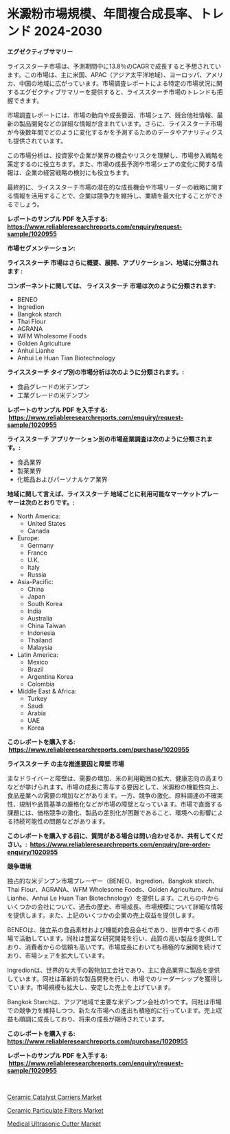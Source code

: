 <p><h1>米澱粉市場規模、年間複合成長率、トレンド 2024-2030</h1></p><p><strong>エグゼクティブサマリー</strong></p>
<p><p>ライススターチ市場は、予測期間中に13.8％のCAGRで成長すると予想されています。この市場は、主に米国、APAC（アジア太平洋地域）、ヨーロッパ、アメリカ、中国の地域に広がっています。市場調査レポートによる特定の市場状況に関するエグゼクティブサマリーを提供すると、ライススターチ市場のトレンドも把握できます。</p><p>市場調査レポートには、市場の動向や成長要因、市場シェア、競合他社情報、最新の製品開発などの詳細な情報が含まれています。さらに、ライススターチ市場が今後数年間でどのように変化するかを予測するためのデータやアナリティクスも提供されています。</p><p>この市場分析は、投資家や企業が業界の機会やリスクを理解し、市場参入戦略を策定するのに役立ちます。また、市場の成長予測や市場シェアの変化に関する情報は、企業の経営戦略の検討にも役立ちます。</p><p>最終的に、ライススターチ市場の潜在的な成長機会や市場リーダーの戦略に関する情報を活用することで、企業は競争力を維持し、業績を最大化することができるでしょう。</p></p>
<p><strong>レポートのサンプル PDF を入手する: <a href="https://www.reliableresearchreports.com/enquiry/request-sample/1020955">https://www.reliableresearchreports.com/enquiry/request-sample/1020955</a></strong></p>
<p><strong>市場セグメンテーション:</strong></p>
<p><strong> ライススターチ 市場はさらに概要、展開、アプリケーション、地域に分類されます :</strong></p>
<p><strong>コンポーネントに関しては、 ライススターチ 市場は次のように分類されます: &nbsp;</strong></p>
<p><ul><li>BENEO</li><li>Ingredion</li><li>Bangkok starch</li><li>Thai Flour</li><li>AGRANA</li><li>WFM Wholesome Foods</li><li>Golden Agriculture</li><li>Anhui Lianhe</li><li>Anhui Le Huan Tian Biotechnology</li></ul></p>
<p><strong> ライススターチ タイプ別の市場分析は次のように分類されます。:</strong></p>
<p><ul><li>食品グレードの米デンプン</li><li>工業グレードの米デンプン</li></ul></p>
<p><strong>レポートのサンプル PDF を入手する: &nbsp;<a href="https://www.reliableresearchreports.com/enquiry/request-sample/1020955">https://www.reliableresearchreports.com/enquiry/request-sample/1020955</a></strong></p>
<p><strong> ライススターチ アプリケーション別の市場産業調査は次のように分類されます。:</strong></p>
<p><ul><li>食品業界</li><li>製薬業界</li><li>化粧品およびパーソナルケア業界</li></ul></p>
<p><strong>地域に関して言えば、ライススターチ 地域ごとに利用可能なマーケットプレーヤーは次のとおりです。:</strong></p>
<p><ul>
    <li>
        North America:
        <ul>
            <li>United States</li>
            <li>Canada</li>
        </ul>
    </li>
    <li>
        Europe:
        <ul>
            <li>Germany</li>
            <li>France</li>
            <li>U.K.</li>
            <li>Italy</li>
            <li>Russia</li>
        </ul>
    </li>
    <li>
        Asia-Pacific:
        <ul>
            <li>China</li>
            <li>Japan</li>
            <li>South Korea</li>
            <li>India</li>
            <li>Australia</li>
            <li>China Taiwan</li>
            <li>Indonesia</li>
            <li>Thailand</li>
            <li>Malaysia</li>
        </ul>
    </li>
    <li>
        Latin America:
        <ul>
            <li>Mexico</li>
            <li>Brazil</li>
            <li>Argentina Korea</li>
            <li>Colombia</li>
        </ul>
    </li>
    <li>
        Middle East & Africa:
        <ul>
            <li>Turkey</li>
            <li>Saudi</li>
            <li>Arabia</li>
            <li>UAE</li>
            <li>Korea</li>
        </ul>
    </li>
    </ul></p>
<p><strong>このレポートを購入する: &nbsp;<a href="https://www.reliableresearchreports.com/purchase/1020955">https://www.reliableresearchreports.com/purchase/1020955</a></strong></p>
<p><strong>ライススターチ の主な推進要因と障壁 市場</strong></p>
<p><p>主なドライバーと障壁は、需要の増加、米の利用範囲の拡大、健康志向の高まりなどが挙げられます。市場の成長に寄与する要因として、米澱粉の機能性向上、食品産業への需要の増加などがあります。一方、競争の激化、原料調達の不確実性、規制や品質基準の厳格化などが市場の障壁となっています。市場で直面する課題には、価格競争の激化、製品の差別化が困難であること、環境への影響による持続可能性の問題などがあります。</p></p>
<p><strong>このレポートを購入する前に、質問がある場合は問い合わせるか、共有してください。:&nbsp; <a href="https://www.reliableresearchreports.com/enquiry/pre-order-enquiry/1020955">https://www.reliableresearchreports.com/enquiry/pre-order-enquiry/1020955</a></strong></p>
<p><strong>競争環境</strong></p>
<p><p>独占的な米デンプン市場プレーヤー（BENEO、Ingredion、Bangkok starch、Thai Flour、AGRANA、WFM Wholesome Foods、Golden Agriculture、Anhui Lianhe、Anhui Le Huan Tian Biotechnology）を提供します。これらの中からいくつかの会社について、過去の歴史、市場成長、市場規模について詳細な情報を提供します。また、上記のいくつかの企業の売上収益を提供します。</p><p>BENEOは、独立系の食品素材および機能的食品会社であり、世界中で多くの市場で活動しています。同社は豊富な研究開発を行い、品質の高い製品を提供しており、消費者からの信頼も高いです。市場成長においても積極的な展開を続けており、市場シェアを拡大しています。</p><p>Ingredionは、世界的な大手の穀物加工会社であり、主に食品業界に製品を提供しています。同社は革新的な製品開発を行い、市場でのリーダーシップを獲得しています。市場規模も拡大し、安定した売上を上げています。</p><p>Bangkok Starchは、アジア地域で主要な米デンプン会社の1つです。同社は市場での競争力を維持しつつ、新たな市場への進出も積極的に行っています。売上収益も順調に成長しており、将来の成長が期待されています。 </p></p>
<p><strong>このレポートを購入する: &nbsp; <a href="https://www.reliableresearchreports.com/purchase/1020955">https://www.reliableresearchreports.com/purchase/1020955</a></strong></p>
<p><strong>レポートのサンプル PDF を入手する: &nbsp;<a href="https://www.reliableresearchreports.com/enquiry/request-sample/1020955">https://www.reliableresearchreports.com/enquiry/request-sample/1020955</a></strong><strong></strong></p>
<p>&nbsp;</p>
<p><p><a href="https://view.publitas.com/reportprime-1/ceramic-catalyst-carriers-market-research-report-provides-thorough-industry-overview-which-offers-an-in-depth-analysis-of-product-trends-and-new-market-divisions/">Ceramic Catalyst Carriers Market</a></p><p><a href="https://view.publitas.com/reportprime-1/ceramic-particulate-filters-market-research-report-unlocks-analysis-on-the-market-financial-status-market-size-and-market-revenue-upto-2030/">Ceramic Particulate Filters Market</a></p><p><a href="https://view.publitas.com/reportprime-1/medical-ultrasonic-cutter-market-size-global-industry-overview-market-segmentation-and-forecast-2023-to-2030/">Medical Ultrasonic Cutter Market</a></p></p>